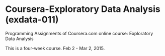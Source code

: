 Coursera-Exploratory Data Analysis (exdata-011)
==================================

Programming Assignments of Coursera.com online course: Exploratory Data Analysis

This is a four-week course. Feb 2 - Mar 2, 2015.
